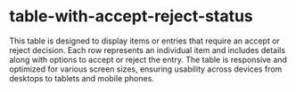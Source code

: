 # table-with-accept-reject-status
This table is designed to display items or entries that require an accept or reject decision. Each row represents an individual item and includes details along with options to accept or reject the entry. The table is responsive and optimized for various screen sizes, ensuring usability across devices from desktops to tablets and mobile phones.
